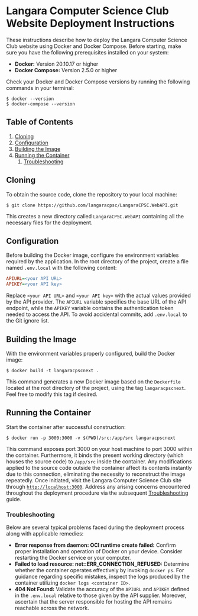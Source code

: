 # Langara Computer Science Club Website Deployment Instructions

These instructions describe how to deploy the Langara Computer Science Club website using Docker and Docker Compose. Before starting, make sure you have the following prerequisites installed on your system:

-   **Docker:** Version 20.10.17 or higher
-   **Docker Compose:** Version 2.5.0 or higher

Check your Docker and Docker Compose versions by running the following commands in your terminal:

    $ docker --version
    $ docker-compose --version

## Table of Contents

1.  [Cloning](#cloning)
2.  [Configuration](#configuration)
3.  [Building the Image](#building-the-image)
4.  [Running the Container](#running-the-container)
    1.  [Troubleshooting](#troubleshooting)

## Cloning

To obtain the source code, clone the repository to your local machine:

    $ git clone https://github.com/langaracpsc/LangaraCPSC.WebAPI.git

This creates a new directory called `LangaraCPSC.WebAPI` containing all the necessary files for the deployment.

## Configuration

Before building the Docker image, configure the environment variables required by the application. In the root directory of the project, create a file named `.env.local` with the following content:

```ini
APIURL=<your API URL>
APIKEY=<your API key>
```

Replace `<your API URL>` and `<your API key>` with the actual values provided by the API provider. The `APIURL` variable specifies the base URL of the API endpoint, while the `APIKEY` variable contains the authentication token needed to access the API. To avoid accidental commits, add `.env.local` to the Git ignore list.

## Building the Image

With the environment variables properly configured, build the Docker image:

    $ docker build -t langaracpscnext .

This command generates a new Docker image based on the `Dockerfile` located at the root directory of the project, using the tag `langaracpscnext`. Feel free to modify this tag if desired.

## Running the Container

Start the container after successful construction:

    $ docker run -p 3000:3000 -v $(PWD)/src:/app/src langaracpscnext

This command exposes port 3000 on your host machine to port 3000 within the container. Furthermore, it binds the present working directory (which houses the source code) to `/app/src` inside the container. Any modifications applied to the source code outside the container affect its contents instantly due to this connection, eliminating the necessity to reconstruct the image repeatedly. Once initiated, visit the Langara Computer Science Club site through [`http://localhost:3000`](http://localhost:3000). Address any arising concerns encountered throughout the deployment procedure via the subsequent [Troubleshooting](#troubleshooting) guide.

### Troubleshooting

Below are several typical problems faced during the deployment process along with applicable remedies:

-   **Error response from daemon: OCI runtime create failed:** Confirm proper installation and operation of Docker on your device. Consider restarting the Docker service or your computer.
-   **Failed to load resource: net::ERR\_CONNECTION\_REFUSED:** Determine whether the container operates effectively by invoking `docker ps`. For guidance regarding specific mistakes, inspect the logs produced by the container utilizing `docker logs <container ID>`.
-   **404 Not Found:** Validate the accuracy of the `APIURL` and `APIKEY` defined in the `.env.local` relative to those given by the API supplier. Moreover, ascertain that the server responsible for hosting the API remains reachable across the network.
